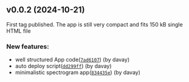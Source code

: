 ## v0.0.2 (2024-10-21)

First tag published. The app is still very compact and fits 150 kB single HTML file

### New features:

- well structured App code([`7ad6107`](https://github.com/chromatone/spectrogram/commit/7ad610792dd951c8dc3540594900c9c1657ecb58)) (by davay)
- auto deploy script([`dd299ff`](https://github.com/chromatone/spectrogram/commit/dd299fff9074ff3b562480919eab47b023d23020)) (by davay)
- minimalistic spectrogram app([`834435e`](https://github.com/chromatone/spectrogram/commit/834435edbbed46a361e6fea908f6975b98da5b96)) (by davay)